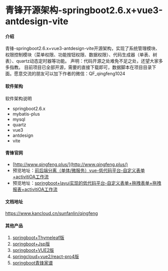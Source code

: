 # 青锋开源架构-springboot2.6.x+vue3-antdesign-vite

#### 介绍
青锋-springboot2.6.x+vue3-antdesign-vite开源架构，实现了系统管理模块、权限控制模块（菜单权限、功能按钮权限、数据权限）、代码生成器（单表、树表）、quartz动态定时器等功能。 声明：代码开源之处难免不足之处，还望大家多多指教。 目前项目已全部开源，需要的直接下载即可，数据脚本在项目目录下面。愿意交流的朋友可以加下作者的微信：QF_qingfeng1024


#### 软件架构
软件架构说明

- springboot2.6.x
- mybatis-plus
- mysql
- quartz
- vue3
- antdesign
- vite

#### 青锋官网

- [http://www.qingfeng.plus/](http://www.qingfeng.plus/)
- 预览地址：[前后端分离（单体/微服务）vue-低代码平台-自定义表单+activitiOA工作流](http://www.qingfeng.plus:8081/)
- 预览地址：[springboot+layui实现的低代码平台-自定义表单+拖拽表单+拖拽报表+activitiOA工作流](http://oa.qingfeng.pub:8181/qingfeng/main)

#### 文档地址
https://www.kancloud.cn/sunfanlin/qingfeng


#### 其他产品

1. [springboot+Thymeleaf版](https://gitee.com/msxy/qingfengThymeleaf)
2. [springboot+Jsp版](https://gitee.com/msxy/qingfeng)
3. [springboot+VUE2版](https://gitee.com/msxy/qingfeng)
4. [springcloud+vue2/react-pro4版](https://gitee.com/msxy/qingfeng-cloud)
5. [springboot青锋家谱](https://gitee.com/msxy/qingfeng-gen)
